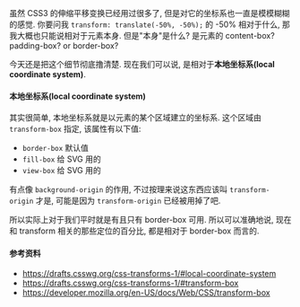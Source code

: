 虽然 CSS3 的伸缩平移变换已经用过很多了, 但是对它的坐标系也一直是模模糊糊的感觉. 你要问我 `transform: translate(-50%, -50%);` 的 -50% 相对于什么, 那我大概也只能说相对于元素本身. 但是"本身"是什么? 是元素的 content-box? padding-box? or border-box?

今天还是把这个细节彻底撸清楚. 现在我们可以说, 是相对于**本地坐标系(local coordinate system)**.



#### 本地坐标系(local coordinate system)

其实很简单, 本地坐标系就是以元素的某个区域建立的坐标系. 这个区域由 `transform-box` 指定, 该属性有以下值:

* `border-box` 默认值
* `fill-box` 给 SVG 用的
* `view-box` 给 SVG 用的

有点像 `background-origin` 的作用, 不过按理来说这东西应该叫 `transform-origin` 才是, 可能是因为 `transform-origin` 已经被用掉了吧.

所以实际上对于我们平时就是有且只有 border-box 可用. 所以可以准确地说, 现在和 transform 相关的那些定位的百分比, 都是相对于 border-box 而言的.



#### 参考资料

* https://drafts.csswg.org/css-transforms-1/#local-coordinate-system
* https://drafts.csswg.org/css-transforms-1/#transform-box
* https://developer.mozilla.org/en-US/docs/Web/CSS/transform-box
